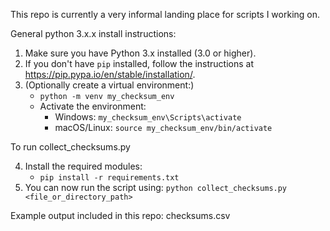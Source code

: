This repo is currently a very informal landing place for scripts I working on. 

General python 3.x.x install instructions:

1. Make sure you have Python 3.x installed (3.0 or higher).
2. If you don't have `pip` installed, follow the instructions at <https://pip.pypa.io/en/stable/installation/>.
3. (Optionally create a virtual environment:)
   * `python -m venv my_checksum_env`
   * Activate the environment:
     * Windows: `my_checksum_env\Scripts\activate`
     * macOS/Linux: `source my_checksum_env/bin/activate`

To run collect_checksums.py

4. Install the required modules:
   * `pip install -r requirements.txt`
5. You can now run the script using: `python collect_checksums.py <file_or_directory_path>`

Example output included in this repo: checksums.csv